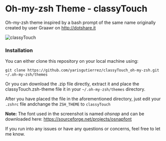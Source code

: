 # Oh-my-zsh Theme - classyTouch

Oh-my-zsh theme inspired by a bash prompt of the same name originally created by user Graawr on http://dotshare.it

![classyTouch](https://raw.githubusercontent.com/pr0tocol/classyTouch_oh-my-zsh/master/classyTouch.png)

### Installation

You can either clone this repository on your local machine using: 

`git clone https://github.com/yarisgutierrez/classyTouch_oh-my-zsh.git ~/.oh-my-zsh/themes`

Or you can download the .zip file directly, extract it and place the classyTouch.zsh-theme file it in your `~/.oh-my-zsh/themes` directory.

After you have placed the file in the aforementioned directory, just edit your `.zshrc` file andchange the `ZSH_THEME` to `classyTouch`

**Note:**
The font used in the screenshot is named _ohsnap_ and can be downloaded here: https://sourceforge.net/projects/osnapfont

If you run into any issues or have any questions or concerns, feel free to let me know.

